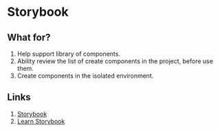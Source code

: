 # Storybook

## What for?

1. Help support library of components.
2. Ability review the list of create components in the project, before use them.  
3. Create components in the isolated environment.


## Links
1. [Storybook](https://storybook.js.org/)
2. [Learn Storybook](https://www.learnstorybook.com/)
